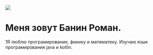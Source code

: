 ![](https://sun1-55.userapi.com/impg/6PGLCQ8HPQk90Rgcly2EikzQv-EXCRD7TK1VPQ/ijmmk_XD9EI.jpg?size=2560x1707&quality=96&sign=899b3f5652934fadc20867ce09a29f31&type=album)
# Меня зовут Банин Роман.
1Я люблю програмирование, фикику и математеку.
Изучаю язык програмирования java и kotlin.